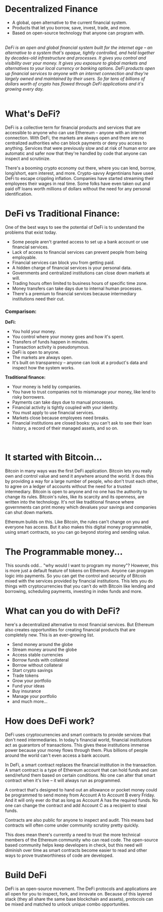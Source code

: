 # Decentralized Finance

- A global, open alternative to the current financial system.
- Products that let you borrow, save, invest, trade, and more.
- Based on open-source technology that anyone can program with.

<br/>
<i>
DeFi is an open and global financial system built for the internet age – an alternative to a system that's opaque, tightly controlled, and held together by decades-old infrastructure and processes. It gives you control and visibility over your money. It gives you exposure to global markets and alternatives to your local currency or banking options. DeFi products open up financial services to anyone with an internet connection and they're largely owned and maintained by their users. So far tens of billions of dollars worth of crypto has flowed through DeFi applications and it's growing every day.
</i>
<br/><br/>

# What's DeFi?

DeFi is a collective term for financial products and services that are accessible to anyone who can use Ethereum – anyone with an internet connection. With DeFi, the markets are always open and there are no centralized authorities who can block payments or deny you access to anything. Services that were previously slow and at risk of human error are automatic and safer now that they're handled by code that anyone can inspect and scrutinize.

There's a booming crypto economy out there, where you can lend, borrow, long/short, earn interest, and more. Crypto-savvy Argentinians have used DeFi to escape crippling inflation. Companies have started streaming their employees their wages in real time. Some folks have even taken out and paid off loans worth millions of dollars without the need for any personal identification.


# DeFi vs Traditional Finance:

One of the best ways to see the potential of DeFi is to understand the problems that exist today.

- Some people aren't granted access to set up a bank account or use financial services.
- Lack of access to financial services can prevent people from being employable.
- Financial services can block you from getting paid.
- A hidden charge of financial services is your personal data.
- Governments and centralized institutions can close down markets at will.
- Trading hours often limited to business hours of specific time zone.
- Money transfers can take days due to internal human processes.
- There's a premium to financial services because intermediary institutions need their cut.

### Comparison:

<b>DeFi:</b>
- You hold your money.
- You control where your money goes and how it's spent.
- Transfers of funds happen in minutes.
- Transaction activity is pseudonymous.
- DeFi is open to anyone.
- The markets are always open.
- It's built on transparency – anyone can look at a product's data and inspect how the system works.

<b>Traditional finance:</b>
- Your money is held by companies.
- You have to trust companies not to mismanage your money, like lend to risky borrowers.
- Payments can take days due to manual processes.
- Financial activity is tightly coupled with your identity.
- You must apply to use financial services.
- Markets close because employees need breaks.
- Financial institutions are closed books: you can't ask to see their loan history, a record of their managed assets, and so on.

<br/>

# It started with Bitcoin...
Bitcoin in many ways was the first DeFi application. Bitcoin lets you really own and control value and send it anywhere around the world. It does this by providing a way for a large number of people, who don't trust each other, to agree on a ledger of accounts without the need for a trusted intermediary. Bitcoin is open to anyone and no one has the authority to change its rules. Bitcoin's rules, like its scarcity and its openness, are written into the technology. It's not like traditional finance where governments can print money which devalues your savings and companies can shut down markets.

Ethereum builds on this. Like Bitcoin, the rules can't change on you and everyone has access. But it also makes this digital money programmable, using smart contracts, so you can go beyond storing and sending value.
<br/>

# The Programmable money...
This sounds odd... "why would I want to program my money"? However, this is more just a default feature of tokens on Ethereum. Anyone can program logic into payments. So you can get the control and security of Bitcoin mixed with the services provided by financial institutions. This lets you do things with cryptocurrencies that you can't do with Bitcoin like lending and borrowing, scheduling payments, investing in index funds and more.

# What can you do with DeFi?
here's a decentralized alternative to most financial services. But Ethereum also creates opportunities for creating financial products that are completely new. This is an ever-growing list.

- Send money around the globe
- Stream money around the globe
- Access stable currencies
- Borrow funds with collateral
- Borrow without collateral
- Start crypto savings
- Trade tokens
- Grow your portfolio
- Fund your ideas
- Buy insurance
- Manage your portfolio
- and much more...

# How does DeFi work?
DeFi uses cryptocurrencies and smart contracts to provide services that don't need intermediaries. In today's financial world, financial institutions act as guarantors of transactions. This gives these institutions immense power because your money flows through them. Plus billions of people around the world can't even access a bank account.

In DeFi, a smart contract replaces the financial institution in the transaction. A smart contract is a type of Ethereum account that can hold funds and can send/refund them based on certain conditions. No one can alter that smart contract when it's live – it will always run as programmed.

A contract that's designed to hand out an allowance or pocket money could be programmed to send money from Account A to Account B every Friday. And it will only ever do that as long as Account A has the required funds. No one can change the contract and add Account C as a recipient to steal funds.

Contracts are also public for anyone to inspect and audit. This means bad contracts will often come under community scrutiny pretty quickly.

This does mean there's currently a need to trust the more technical members of the Ethereum community who can read code. The open-source based community helps keep developers in check, but this need will diminish over time as smart contracts become easier to read and other ways to prove trustworthiness of code are developed.

# Build DeFi
DeFi is an open-source movement. The DeFi protocols and applications are all open for you to inspect, fork, and innovate on. Because of this layered stack (they all share the same base blockchain and assets), protocols can be mixed and matched to unlock unique combo opportunities.



